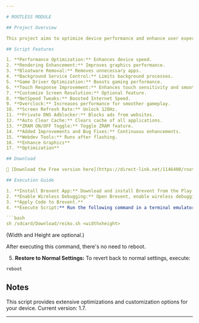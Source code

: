 ```yaml
---

# ROOTLESS MODULE

## Project Overview

This project aims to optimize device performance and enhance user experience by providing a script with various features such as performance optimization, rendering enhancement, bloatware removal, and more.

## Script Features

1. **Performance Optimization:** Enhances device speed.
2. **Rendering Enhancement:** Improves graphics performance.
3. **Bloatware Removal:** Removes unnecessary apps.
4. **Background Service Control:** Limits background processes.
5. **Game Driver Optimization:** Boosts gaming performance.
6. **Touch Response Improvement:** Enhances touch sensitivity and smoothness.
7. **Customize Screen Resolution:** Optional feature.
8. **NetSpeed Tweaks:** Boosted Internet Speed.
9. **Overclock:** Increases performance for smoother gameplay.
10. **Screen Refresh Rate:** Unlock 120Hz.
11. **Private DNS Adblocker:** Blocks ads from websites.
12. **Auto Clear Cache:** Clears cache of all applications.
13. **ZRAM ON/OFF Toggle:** Toggle ZRAM feature.
14. **Added Improvements and Bug Fixes:** Continuous enhancements.
15. **Webdev Tools:** Runs after flashing.
16. **Enhance Graphics**
17. **Optimization**

## Download

🔗 [Download the Free version here](https://direct-link.net/1146400/rootless-module)  

## Execution Guide

1. **Install Brevent App:** Download and install Brevent from the Play Store.
2. **Enable Wireless Debugging:** Open Brevent, enable wireless debugging, and note down the port address.
3. **Apply Code to Brevent.**
4. **Execute Script:** Run the following command in a terminal emulator or through ADB:

```bash
sh /sdcard/Download/reiko.sh <widthxheight>
```

   (Width and Height are optional.)

   After executing this command, there's no need to reboot.

5. **Restore to Normal Settings:** To revert back to normal settings, execute:

```bash
reboot
```

## Notes

This script provides extensive optimizations and customization options for your device. Current version: 1.7.

---
```

